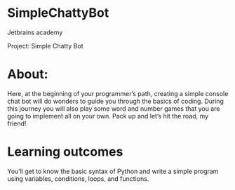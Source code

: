 # SimpleChattyBot

Jetbrains academy

Project: Simple Chatty Bot

# About:
Here, at the beginning of your programmer’s path, creating a simple console chat bot will do wonders to guide you through the basics of coding. During this journey you will also play some word and number games that you are going to implement all on your own. Pack up and let’s hit the road, my friend!

# Learning outcomes
You’ll get to know the basic syntax of Python and write a simple program using variables, conditions, loops, and functions.
